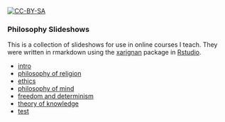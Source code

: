 [![CC-BY-SA](https://i.creativecommons.org/l/by-sa/4.0/88x31.png)](#license)

### Philosophy Slideshows

This is a collection of slideshows for use in online courses I teach. They were written in rmarkdown using the [xarignan](https://github.com/yihui/xaringan) package in [Rstudio](https://rstudio.com/products/rstudio/).

- [intro](01-phl110-slides.html)
- [philosophy of religion](02-phl110-slides.html)
- [ethics](03-phl110-slides.html)
- [philosophy of mind](04-phl110-slides.html)
- [freedom and determinism](05-phl110-slides.html)
- [theory of knowledge](06-phl110-slides.html)
- [test](Test.html)
